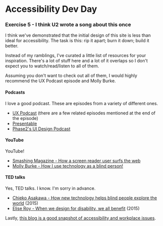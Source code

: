 # Accessibility Dev Day

### Exercise 5 - I think U2 wrote a song about this once

I think we've demonstrated that the initial design of this site is less than ideal for accessibility. The
task is this: rip it apart; burn it down; build it better. 

Instead of my ramblings, I've curated a little list of resources for your inspiration. There's a lot of 
stuff here and a lot of it overlaps so I don't expect you to watch/read/listen to all of them. 

Assuming you don't want to check out all of them, I would highly recommend the UX Podcast episode and Molly Burke. 

#### Podcasts

I love a good podcast. These are episodes from a variety of different ones.

* [UX Podcast](https://uxpodcast.com/196-accessibility-for-designers/) (there are a few related episodes mentioned at the end of the episode)
* [Presentable](https://www.relay.fm/presentable/30)
* [Phase2's UI Design Podcast](https://www.phase2technology.com/blog/ui-design-podcast-episode-3)

#### YouTube

YouTube! 

* [Smashing Magazine - How a screen reader user surfs the web](https://youtu.be/OUDV1gqs9GA)
* [Molly Burke - How I use technology as a blind person!](https://youtu.be/7OEZX5lsQG8)

#### TED talks

Yes, TED talks. I know. I'm sorry in advance. 

* [Chieko Asakawa - How new technology helps blind people explore the world](https://www.ted.com/talks/chieko_asakawa_how_new_technology_helps_blind_people_explore_the_world) (2015)
* [Elise Roy - When we design for disability, we all benefit](https://www.ted.com/talks/elise_roy_when_we_design_for_disability_we_all_benefit) (2015)

Lastly, [this blog is a good snapshot of accessibility and workplace issues](https://sheribyrnehaber.com/blog/).
